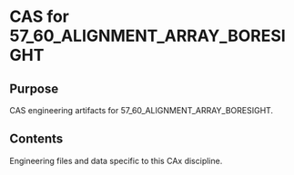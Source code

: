 # CAS for 57_60_ALIGNMENT_ARRAY_BORESIGHT

## Purpose
CAS engineering artifacts for 57_60_ALIGNMENT_ARRAY_BORESIGHT.

## Contents
Engineering files and data specific to this CAx discipline.
